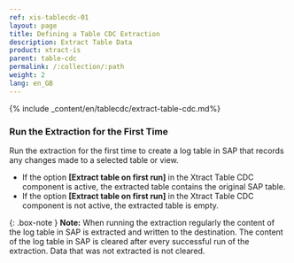 ```yaml
---
ref: xis-tablecdc-01
layout: page
title: Defining a Table CDC Extraction
description: Extract Table Data
product: xtract-is
parent: table-cdc
permalink: /:collection/:path
weight: 2
lang: en_GB
---
```


{% include _content/en/tablecdc/extract-table-cdc.md%}


### Run the Extraction for the First Time

Run the extraction for the first time to create a log table in SAP that records any changes made to a selected table or view.

- If the option **[Extract table on first run]** in the Xtract Table CDC component is active, the extracted table contains the original SAP table.
- If the option **[Extract table on first run]** in the Xtract Table CDC component is not active, the extracted table is empty.

{: .box-note }
**Note:** When running the extraction regularly the content of the log table in SAP is extracted and written to the destination.
The content of the log table in SAP is cleared after every successful run of the extraction. Data that was not extracted is not cleared.


<!---
{: .box-tip }
**Tip:** If you set the extraction to extract the whole table on your first run, follow steps 1 to 4, then change data in SAP and repeat the steps to check the delta extraction. 
-->

